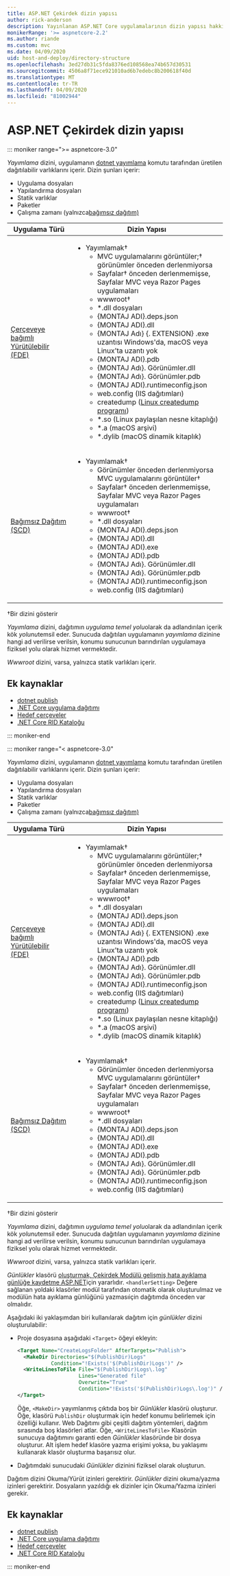 ```yaml
---
title: ASP.NET Çekirdek dizin yapısı
author: rick-anderson
description: Yayınlanan ASP.NET Core uygulamalarının dizin yapısı hakkında bilgi edinin.
monikerRange: '>= aspnetcore-2.2'
ms.author: riande
ms.custom: mvc
ms.date: 04/09/2020
uid: host-and-deploy/directory-structure
ms.openlocfilehash: 3ed27db31c5fda8376ed108568ea74b657d30531
ms.sourcegitcommit: 4506a8f71ece921010ad6b7edebc8b200618f40d
ms.translationtype: MT
ms.contentlocale: tr-TR
ms.lasthandoff: 04/09/2020
ms.locfileid: "81002944"
---
```

# <a name="aspnet-core-directory-structure"></a>ASP.NET Çekirdek dizin yapısı

::: moniker range=">= aspnetcore-3.0"

*Yayımlama* dizini, uygulamanın [dotnet yayımlama](/dotnet/core/tools/dotnet-publish) komutu tarafından üretilen dağıtılabilir varlıklarını içerir. Dizin şunları içerir:

* Uygulama dosyaları
* Yapılandırma dosyaları
* Statik varlıklar
* Paketler
* Çalışma zamanı (yalnızca[bağımsız dağıtım)](/dotnet/core/deploying/#self-contained-deployments-scd)

| Uygulama Türü | Dizin Yapısı |
| -------- | ------------------- |
| [Çerçeveye bağımlı Yürütülebilir (FDE)](/dotnet/core/deploying/#framework-dependent-executables-fde) | <ul><li>Yayımlamak&dagger;<ul><li>MVC uygulamalarını görüntüler;&dagger; görünümler önceden derlenmiyorsa</li><li>Sayfalar&dagger; önceden derlenmemişse, Sayfalar MVC veya Razor Pages uygulamaları</li><li>wwwroot&dagger;</li><li>\*.dll dosyaları</li><li>{MONTAJ ADI}.deps.json</li><li>{MONTAJ ADI}.dll</li><li>{MONTAJ Adı} {. EXTENSION} .exe uzantısı Windows'da, macOS veya Linux'ta uzantı yok</li><li>{MONTAJ ADI}.pdb</li><li>{MONTAJ Adı}. Görünümler.dll</li><li>{MONTAJ Adı}. Görünümler.pdb</li><li>{MONTAJ ADI}.runtimeconfig.json</li><li>web.config (IIS dağıtımları)</li><li>createdump ([Linux createdump programı](https://github.com/dotnet/coreclr/blob/master/Documentation/botr/xplat-minidump-generation.md#configurationpolicy))</li><li>\*.so (Linux paylaşılan nesne kitaplığı)</li><li>\*.a (macOS arşivi)</li><li>\*.dylib (macOS dinamik kitaplık)</li></ul></li></ul> |
| [Bağımsız Dağıtım (SCD)](/dotnet/core/deploying/#self-contained-deployments-scd) | <ul><li>Yayımlamak&dagger;<ul><li>Görünümler önceden derlenmiyorsa MVC uygulamalarını görüntüler&dagger;</li><li>Sayfalar&dagger; önceden derlenmemişse, Sayfalar MVC veya Razor Pages uygulamaları</li><li>wwwroot&dagger;</li><li>\*.dll dosyaları</li><li>{MONTAJ ADI}.deps.json</li><li>{MONTAJ ADI}.dll</li><li>{MONTAJ ADI}.exe</li><li>{MONTAJ ADI}.pdb</li><li>{MONTAJ Adı}. Görünümler.dll</li><li>{MONTAJ Adı}. Görünümler.pdb</li><li>{MONTAJ ADI}.runtimeconfig.json</li><li>web.config (IIS dağıtımları)</li></ul></li></ul> |

&dagger;Bir dizini gösterir

*Yayımlama* dizini, dağıtımın *uygulama temel yolu*olarak da adlandırılan içerik kök *yolunu*temsil eder. Sunucuda dağıtılan uygulamanın *yayımlama* dizinine hangi ad verilirse verilsin, konumu sunucunun barındırılan uygulamaya fiziksel yolu olarak hizmet vermektedir.

*Wwwroot* dizini, varsa, yalnızca statik varlıkları içerir.

## <a name="additional-resources"></a>Ek kaynaklar

* [dotnet publish](/dotnet/core/tools/dotnet-publish)
* [.NET Core uygulama dağıtımı](/dotnet/core/deploying/)
* [Hedef çerçeveler](/dotnet/standard/frameworks)
* [.NET Core RID Kataloğu](/dotnet/core/rid-catalog)

::: moniker-end

::: moniker range="< aspnetcore-3.0"

*Yayımlama* dizini, uygulamanın [dotnet yayımlama](/dotnet/core/tools/dotnet-publish) komutu tarafından üretilen dağıtılabilir varlıklarını içerir. Dizin şunları içerir:

* Uygulama dosyaları
* Yapılandırma dosyaları
* Statik varlıklar
* Paketler
* Çalışma zamanı (yalnızca[bağımsız dağıtım)](/dotnet/core/deploying/#self-contained-deployments-scd)

| Uygulama Türü | Dizin Yapısı |
| -------- | ------------------- |
| [Çerçeveye bağımlı Yürütülebilir (FDE)](/dotnet/core/deploying/#framework-dependent-executables-fde) | <ul><li>Yayımlamak&dagger;<ul><li>MVC uygulamalarını görüntüler;&dagger; görünümler önceden derlenmiyorsa</li><li>Sayfalar&dagger; önceden derlenmemişse, Sayfalar MVC veya Razor Pages uygulamaları</li><li>wwwroot&dagger;</li><li>\*.dll dosyaları</li><li>{MONTAJ ADI}.deps.json</li><li>{MONTAJ ADI}.dll</li><li>{MONTAJ Adı} {. EXTENSION} .exe uzantısı Windows'da, macOS veya Linux'ta uzantı yok</li><li>{MONTAJ ADI}.pdb</li><li>{MONTAJ Adı}. Görünümler.dll</li><li>{MONTAJ Adı}. Görünümler.pdb</li><li>{MONTAJ ADI}.runtimeconfig.json</li><li>web.config (IIS dağıtımları)</li><li>createdump ([Linux createdump programı](https://github.com/dotnet/coreclr/blob/master/Documentation/botr/xplat-minidump-generation.md#configurationpolicy))</li><li>\*.so (Linux paylaşılan nesne kitaplığı)</li><li>\*.a (macOS arşivi)</li><li>\*.dylib (macOS dinamik kitaplık)</li></ul></li></ul> |
| [Bağımsız Dağıtım (SCD)](/dotnet/core/deploying/#self-contained-deployments-scd) | <ul><li>Yayımlamak&dagger;<ul><li>Görünümler önceden derlenmiyorsa MVC uygulamalarını görüntüler&dagger;</li><li>Sayfalar&dagger; önceden derlenmemişse, Sayfalar MVC veya Razor Pages uygulamaları</li><li>wwwroot&dagger;</li><li>\*.dll dosyaları</li><li>{MONTAJ ADI}.deps.json</li><li>{MONTAJ ADI}.dll</li><li>{MONTAJ ADI}.exe</li><li>{MONTAJ ADI}.pdb</li><li>{MONTAJ Adı}. Görünümler.dll</li><li>{MONTAJ Adı}. Görünümler.pdb</li><li>{MONTAJ ADI}.runtimeconfig.json</li><li>web.config (IIS dağıtımları)</li></ul></li></ul> |

&dagger;Bir dizini gösterir

*Yayımlama* dizini, dağıtımın *uygulama temel yolu*olarak da adlandırılan içerik kök *yolunu*temsil eder. Sunucuda dağıtılan uygulamanın *yayımlama* dizinine hangi ad verilirse verilsin, konumu sunucunun barındırılan uygulamaya fiziksel yolu olarak hizmet vermektedir.

*Wwwroot* dizini, varsa, yalnızca statik varlıkları içerir.

*Günlükler* klasörü [oluşturmak, Çekirdek Modülü gelişmiş hata ayıklama günlüğe kaydetme ASP.NET](xref:host-and-deploy/aspnet-core-module#enhanced-diagnostic-logs)için yararlıdır. `<handlerSetting>` Değere sağlanan yoldaki klasörler modül tarafından otomatik olarak oluşturulmaz ve modülün hata ayıklama günlüğünü yazmasıiçin dağıtımda önceden var olmalıdır.

Aşağıdaki iki yaklaşımdan biri kullanılarak dağıtım için *günlükler* dizini oluşturulabilir:

* Proje dosyasına aşağıdaki `<Target>` öğeyi ekleyin:

   ```xml
   <Target Name="CreateLogsFolder" AfterTargets="Publish">
     <MakeDir Directories="$(PublishDir)Logs" 
              Condition="!Exists('$(PublishDir)Logs')" />
     <WriteLinesToFile File="$(PublishDir)Logs\.log" 
                       Lines="Generated file" 
                       Overwrite="True" 
                       Condition="!Exists('$(PublishDir)Logs\.log')" />
   </Target>
   ```

   Öğe, `<MakeDir>` yayımlanmış çıktıda boş bir *Günlükler* klasörü oluşturur. Öğe, klasörü `PublishDir` oluşturmak için hedef konumu belirlemek için özelliği kullanır. Web Dağıtımı gibi çeşitli dağıtım yöntemleri, dağıtım sırasında boş klasörleri atlar. Öğe, `<WriteLinesToFile>` Klasörün sunucuya dağıtımını garanti eden *Günlükler* klasöründe bir dosya oluşturur. Alt işlem hedef klasöre yazma erişimi yoksa, bu yaklaşımı kullanarak klasör oluşturma başarısız olur.

* Dağıtımdaki sunucudaki *Günlükler* dizinini fiziksel olarak oluşturun.

Dağıtım dizini Okuma/Yürüt izinleri gerektirir. *Günlükler* dizini okuma/yazma izinleri gerektirir. Dosyaların yazıldığı ek dizinler için Okuma/Yazma izinleri gerekir.

## <a name="additional-resources"></a>Ek kaynaklar

* [dotnet publish](/dotnet/core/tools/dotnet-publish)
* [.NET Core uygulama dağıtımı](/dotnet/core/deploying/)
* [Hedef çerçeveler](/dotnet/standard/frameworks)
* [.NET Core RID Kataloğu](/dotnet/core/rid-catalog)

::: moniker-end
